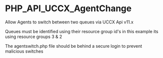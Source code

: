 # PHP_API_UCCX_AgentChange
Allow Agents to switch between two queues via UCCX Api v11.x

Queues must be identified using their resource group id's in this example its using resource groups 3 & 2

The agentswitch.php file should be behind a secure login to prevent malicious switches
